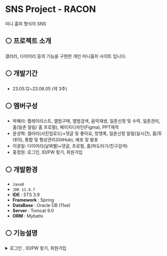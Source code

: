 # SNS Project - RACON
미니 홈피 형식의 SNS

## ⚪ 프로젝트 소개
갤러리, 다이어리 등의 기능을 구현한 개인 미니홈피 사이트 입니다.

## ⚪ 개발기간
* 23.05.12~23.06.05 (약 3주)

## ⚪ 멤버구성
 - 박혜리: 플레이리스트, 앨범구매, 앨범검색, 음악재생, 일촌신청 및 수락, 일촌관리, 홈(일촌 알림/ 홈 프로필), 페이지디자인(Figma), PPT제작
 - 윤성혁: 갤러리(사진업로드)+댓글 및 좋아요, 방명록, 일촌신청 알림(실시간), 홈(투데이), 통합 및 형상관리(GitHub), 배포 및 발표
 - 이광일: 다이어리(날짜별)+댓글, 프로필, 홈(파도타기/친구검색)
 - 홍정원: 로그인, ID/PW 찾기, 회원가입

## ⚪ 개발환경
- `Java8`
- `JDK 11.9.7`
- **IDE** : STS 3.9
- **Framework** : Spring
- **DataBase** : Oracle DB (11xe)
- **Server** : Tomcat 9.0
- **ORM** : Mybatis

  
## ⚪ 기능설명
<details>
 <summary>로그인 , ID/PW 찾기, 회원가입</summary>

<img width=600 src="https://github.com/HyeriPark95/AcornProject3_Spring/assets/119188681/eacc1a13-fd8a-4f07-9962-8950c8c1d223">
<img width=600 src="https://github.com/HyeriPark95/AcornProject3_Spring/assets/119188681/9a8cc839-b620-4849-94d0-9644d9923357">
<img width=600 src="https://github.com/HyeriPark95/AcornProject3_Spring/assets/119188681/84bf5b60-1d49-4709-a7db-1df0e12b6f94">

- 로그인 버튼 클릭시 유효성 검증 후 성공시 해당 아이디의 홈페이지로 이동
- 이름, 이메일 등을 통해 아이디/비밀번호 찾기
- 회원가입시 아이디 중복검사

</details>

